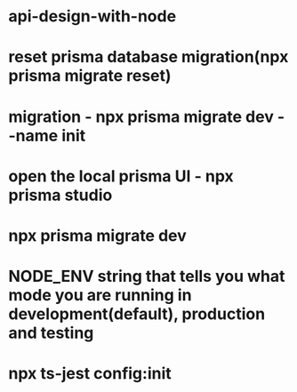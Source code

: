 # api-design-with-node

# reset prisma database migration(npx prisma migrate reset)

# migration - npx prisma migrate dev --name init

# open the local prisma UI - npx prisma studio

# npx prisma migrate dev

# NODE_ENV string that tells you what mode you are running in development(default), production and testing

# npx ts-jest config:init
